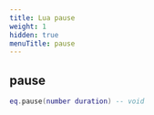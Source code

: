 ```yaml
---
title: Lua pause
weight: 1
hidden: true
menuTitle: pause
---
```

## pause
```lua
eq.pause(number duration) -- void
```